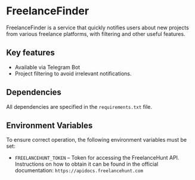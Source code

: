 
# FreelanceFinder

FreelanceFinder is a service that quickly notifies users about new projects from various freelance platforms, with filtering and other useful features.

## Key features

- Available via Telegram Bot
- Project filtering to avoid irrelevant notifications.

## Dependencies

All dependencies are specified in the `requirements.txt` file.

## Environment Variables

To ensure correct operation, the following environment variables must be set:

* `FREELANCEHUNT_TOKEN` – Token for accessing the FreelanceHunt API. Instructions on how to obtain it can be found in the official documentation: `https://apidocs.freelancehunt.com`
